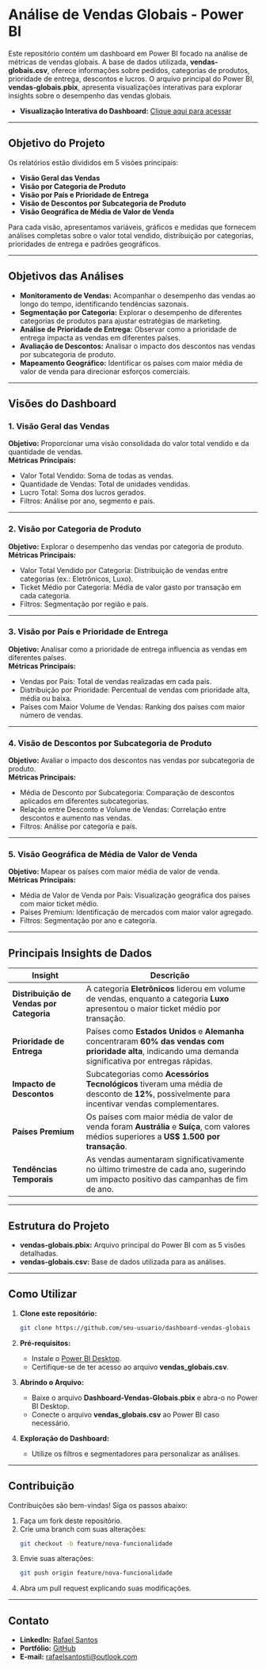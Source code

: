 # Análise de Vendas Globais - Power BI  

Este repositório contém um dashboard em Power BI focado na análise de métricas de vendas globais. A base de dados utilizada, **vendas-globais.csv**, oferece informações sobre pedidos, categorias de produtos, prioridade de entrega, descontos e lucros. O arquivo principal do Power BI, **vendas-globais.pbix**, apresenta visualizações interativas para explorar insights sobre o desempenho das vendas globais.

- **Visualização Interativa do Dashboard:** [Clique aqui para acessar](https://app.powerbi.com/view?r=eyJrIjoiMTkwNTk0NTYtNGMzMy00MDFmLWEzM2MtZWY0NmI0YTFiZGQ1IiwidCI6ImYxNDZiYjhhLTBiOTQtNGY1MC1hZmExLTNmYzc4Mjk0MjE1NSJ9)

---

## Objetivo do Projeto  

Os relatórios estão divididos em 5 visões principais:  
- **Visão Geral das Vendas**  
- **Visão por Categoria de Produto**  
- **Visão por País e Prioridade de Entrega**  
- **Visão de Descontos por Subcategoria de Produto**  
- **Visão Geográfica de Média de Valor de Venda**  

Para cada visão, apresentamos variáveis, gráficos e medidas que fornecem análises completas sobre o valor total vendido, distribuição por categorias, prioridades de entrega e padrões geográficos.

---

## Objetivos das Análises  

- **Monitoramento de Vendas:** Acompanhar o desempenho das vendas ao longo do tempo, identificando tendências sazonais.  
- **Segmentação por Categoria:** Explorar o desempenho de diferentes categorias de produtos para ajustar estratégias de marketing.  
- **Análise de Prioridade de Entrega:** Observar como a prioridade de entrega impacta as vendas em diferentes países.  
- **Avaliação de Descontos:** Analisar o impacto dos descontos nas vendas por subcategoria de produto.  
- **Mapeamento Geográfico:** Identificar os países com maior média de valor de venda para direcionar esforços comerciais.  

---

## Visões do Dashboard  

### 1. Visão Geral das Vendas  
**Objetivo:** Proporcionar uma visão consolidada do valor total vendido e da quantidade de vendas.  
**Métricas Principais:**  
- Valor Total Vendido: Soma de todas as vendas.  
- Quantidade de Vendas: Total de unidades vendidas.  
- Lucro Total: Soma dos lucros gerados.  
- Filtros: Análise por ano, segmento e país.  

---

### 2. Visão por Categoria de Produto  
**Objetivo:** Explorar o desempenho das vendas por categoria de produto.  
**Métricas Principais:**  
- Valor Total Vendido por Categoria: Distribuição de vendas entre categorias (ex.: Eletrônicos, Luxo).  
- Ticket Médio por Categoria: Média de valor gasto por transação em cada categoria.  
- Filtros: Segmentação por região e país.  

---

### 3. Visão por País e Prioridade de Entrega  
**Objetivo:** Analisar como a prioridade de entrega influencia as vendas em diferentes países.  
**Métricas Principais:**  
- Vendas por País: Total de vendas realizadas em cada país.  
- Distribuição por Prioridade: Percentual de vendas com prioridade alta, média ou baixa.  
- Países com Maior Volume de Vendas: Ranking dos países com maior número de vendas.  

---

### 4. Visão de Descontos por Subcategoria de Produto  
**Objetivo:** Avaliar o impacto dos descontos nas vendas por subcategoria de produto.  
**Métricas Principais:**  
- Média de Desconto por Subcategoria: Comparação de descontos aplicados em diferentes subcategorias.  
- Relação entre Desconto e Volume de Vendas: Correlação entre descontos e aumento nas vendas.  
- Filtros: Análise por categoria e país.  

---

### 5. Visão Geográfica de Média de Valor de Venda  
**Objetivo:** Mapear os países com maior média de valor de venda.  
**Métricas Principais:**  
- Média de Valor de Venda por País: Visualização geográfica dos países com maior ticket médio.  
- Países Premium: Identificação de mercados com maior valor agregado.  
- Filtros: Segmentação por ano e categoria.  

---

## Principais Insights de Dados  

| **Insight**                              | **Descrição**                                                                 |
|------------------------------------------|-------------------------------------------------------------------------------|
| **Distribuição de Vendas por Categoria** | A categoria **Eletrônicos** liderou em volume de vendas, enquanto a categoria **Luxo** apresentou o maior ticket médio por transação. |
| **Prioridade de Entrega**                | Países como **Estados Unidos** e **Alemanha** concentraram **60% das vendas com prioridade alta**, indicando uma demanda significativa por entregas rápidas. |
| **Impacto de Descontos**                 | Subcategorias como **Acessórios Tecnológicos** tiveram uma média de desconto de **12%**, possivelmente para incentivar vendas complementares. |
| **Países Premium**                       | Os países com maior média de valor de venda foram **Austrália** e **Suíça**, com valores médios superiores a **US$ 1.500 por transação**. |
| **Tendências Temporais**                 | As vendas aumentaram significativamente no último trimestre de cada ano, sugerindo um impacto positivo das campanhas de fim de ano. |

---

## Estrutura do Projeto  

- **vendas-globais.pbix:** Arquivo principal do Power BI com as 5 visões detalhadas.  
- **vendas-globais.csv:** Base de dados utilizada para as análises.  

---

## Como Utilizar  

1. **Clone este repositório:**  
   ```bash  
   git clone https://github.com/seu-usuario/dashboard-vendas-globais
   ```

2. **Pré-requisitos:**  
   - Instale o [Power BI Desktop](https://powerbi.microsoft.com/).  
   - Certifique-se de ter acesso ao arquivo **vendas_globais.csv**.  

3. **Abrindo o Arquivo:**  
   - Baixe o arquivo **Dashboard-Vendas-Globais.pbix** e abra-o no Power BI Desktop.  
   - Conecte o arquivo **vendas_globais.csv** ao Power BI caso necessário.  

4. **Exploração do Dashboard:**  
   - Utilize os filtros e segmentadores para personalizar as análises.  

---

## Contribuição  

Contribuições são bem-vindas! Siga os passos abaixo:  
1. Faça um fork deste repositório.  
2. Crie uma branch com suas alterações:  
   ```bash  
   git checkout -b feature/nova-funcionalidade  
   ```  
3. Envie suas alterações:  
   ```bash  
   git push origin feature/nova-funcionalidade  
   ```  
4. Abra um pull request explicando suas modificações.  

---

## Contato  

- **LinkedIn:** [Rafael Santos](https://www.linkedin.com/in/rafaelsantosti/)  
- **Portfólio:** [GitHub](https://github.com/knotheadmetal)  
- **E-mail:** [rafaelsantosti@outlook.com](mailto:rafaelsantosti@outlook.com)  
